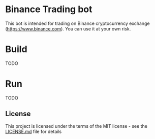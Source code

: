 # Binance Trading bot

This bot is intended for trading on Binance cryptocurrency exchange  (https://www.binance.com).
You can use it at your own risk.

# Build

TODO

# Run

TODO

## License

This project is licensed under the terms of the MIT license - see the [LICENSE.md](LICENSE.md) file for details